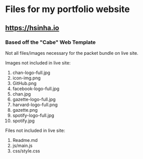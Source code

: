 # Files for my portfolio website 

## https://hsinha.io

### Based off the "Cabe" Web Template

Not all files/images necessary for the packet bundle on live site.

Images not included in live site:
1. chan-logo-full.jpg
2. icon-img.png
3. GitHub.png
4. facebook-logo-full.jpg
5. chan.jpg
6. gazette-logo-full.jpg
7. harvard-logo-full.png
8. gazette.png
9. spotify-logo-full.jpg
10. spotify.jpg

Files not included in live site:
1. Readme.md
2. js/main.js
3. css/style.css